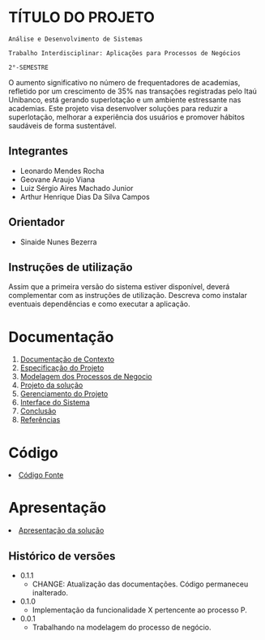 # TÍTULO DO PROJETO

`Análise e Desenvolvimento de Sistemas`

`Trabalho Interdisciplinar: Aplicações para Processos de Negócios`

`2°-SEMESTRE`

O aumento significativo no número de frequentadores de academias, refletido por um crescimento de 35% nas transações registradas pelo Itaú Unibanco, está gerando superlotação e um ambiente estressante nas academias. Este projeto visa desenvolver soluções para reduzir a superlotação, melhorar a experiência dos usuários e promover hábitos saudáveis de forma sustentável.

## Integrantes

* Leonardo Mendes Rocha
* Geovane Araujo Viana
* Luiz Sérgio Aires Machado Junior
* Arthur Henrique Dias Da Silva Campos

## Orientador

* Sinaide Nunes Bezerra

## Instruções de utilização

Assim que a primeira versão do sistema estiver disponível, deverá complementar com as instruções de utilização. Descreva como instalar eventuais dependências e como executar a aplicação.

# Documentação

<ol>
<li><a href="docs/1-Contexto.md"> Documentação de Contexto</a></li>
<li><a href="docs/2-Especificação.md"> Especificação do Projeto</a></li>
<li><a href="docs/3-Modelagem-Processos-Negócio.md"> Modelagem dos Processos de Negocio</a></li>
<li><a href="docs/4-Projeto-Solucao.md"> Projeto da solução</a></li>
<li><a href="docs/5-Gerenciamento-Projeto.md"> Gerenciamento do Projeto</a></li>
<li><a href="docs/6-Interface-Sistema.md"> Interface do Sistema</a></li>
<li><a href="docs/7-Conclusão.md"> Conclusão</a></li>
<li><a href="docs/8-Referências.md"> Referências</a></li>
</ol>

# Código

<li><a href="src/README.md"> Código Fonte</a></li>

# Apresentação

<li><a href="presentation/README.md"> Apresentação da solução</a></li>


## Histórico de versões

* 0.1.1
    * CHANGE: Atualização das documentações. Código permaneceu inalterado.
* 0.1.0
    * Implementação da funcionalidade X pertencente ao processo P.
* 0.0.1
    * Trabalhando na modelagem do processo de negócio.

